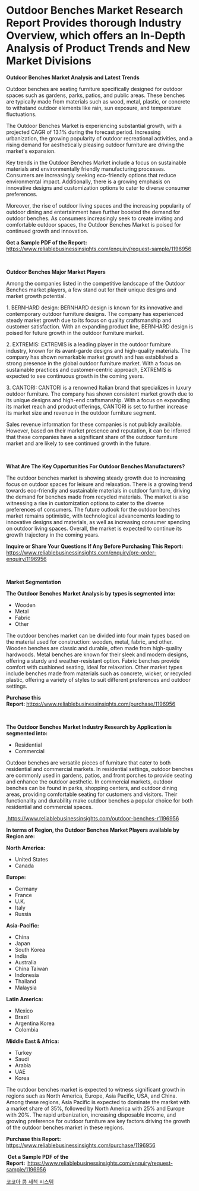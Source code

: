 <p><h1>Outdoor Benches Market Research Report Provides thorough Industry Overview, which offers an In-Depth Analysis of Product Trends and New Market Divisions</h1></p><p><strong>Outdoor Benches Market Analysis and Latest Trends</strong></p>
<p><p>Outdoor benches are seating furniture specifically designed for outdoor spaces such as gardens, parks, patios, and public areas. These benches are typically made from materials such as wood, metal, plastic, or concrete to withstand outdoor elements like rain, sun exposure, and temperature fluctuations.</p><p>The Outdoor Benches Market is experiencing substantial growth, with a projected CAGR of 13.1% during the forecast period. Increasing urbanization, the growing popularity of outdoor recreational activities, and a rising demand for aesthetically pleasing outdoor furniture are driving the market's expansion.</p><p>Key trends in the Outdoor Benches Market include a focus on sustainable materials and environmentally friendly manufacturing processes. Consumers are increasingly seeking eco-friendly options that reduce environmental impact. Additionally, there is a growing emphasis on innovative designs and customization options to cater to diverse consumer preferences.</p><p>Moreover, the rise of outdoor living spaces and the increasing popularity of outdoor dining and entertainment have further boosted the demand for outdoor benches. As consumers increasingly seek to create inviting and comfortable outdoor spaces, the Outdoor Benches Market is poised for continued growth and innovation.</p></p>
<p><strong>Get a Sample PDF of the Report:&nbsp;</strong> <a href="https://www.reliablebusinessinsights.com/enquiry/request-sample/1196956">https://www.reliablebusinessinsights.com/enquiry/request-sample/1196956</a></p>
<p>&nbsp;</p>
<p><strong>Outdoor Benches Major Market Players</strong></p>
<p><p>Among the companies listed in the competitive landscape of the Outdoor Benches market players, a few stand out for their unique designs and market growth potential.</p><p>1. BERNHARD design: BERNHARD design is known for its innovative and contemporary outdoor furniture designs. The company has experienced steady market growth due to its focus on quality craftsmanship and customer satisfaction. With an expanding product line, BERNHARD design is poised for future growth in the outdoor furniture market.</p><p>2. EXTREMIS: EXTREMIS is a leading player in the outdoor furniture industry, known for its avant-garde designs and high-quality materials. The company has shown remarkable market growth and has established a strong presence in the global outdoor furniture market. With a focus on sustainable practices and customer-centric approach, EXTREMIS is expected to see continuous growth in the coming years.</p><p>3. CANTORI: CANTORI is a renowned Italian brand that specializes in luxury outdoor furniture. The company has shown consistent market growth due to its unique designs and high-end craftsmanship. With a focus on expanding its market reach and product offerings, CANTORI is set to further increase its market size and revenue in the outdoor furniture segment.</p><p>Sales revenue information for these companies is not publicly available. However, based on their market presence and reputation, it can be inferred that these companies have a significant share of the outdoor furniture market and are likely to see continued growth in the future.</p></p>
<p>&nbsp;</p>
<p><strong>What Are The Key Opportunities For Outdoor Benches Manufacturers?</strong></p>
<p><p>The outdoor benches market is showing steady growth due to increasing focus on outdoor spaces for leisure and relaxation. There is a growing trend towards eco-friendly and sustainable materials in outdoor furniture, driving the demand for benches made from recycled materials. The market is also witnessing a rise in customization options to cater to the diverse preferences of consumers. The future outlook for the outdoor benches market remains optimistic, with technological advancements leading to innovative designs and materials, as well as increasing consumer spending on outdoor living spaces. Overall, the market is expected to continue its growth trajectory in the coming years.</p></p>
<p><strong>Inquire or Share Your Questions If Any Before Purchasing This Report:</strong> <a href="https://www.reliablebusinessinsights.com/enquiry/pre-order-enquiry/1196956">https://www.reliablebusinessinsights.com/enquiry/pre-order-enquiry/1196956</a></p>
<p>&nbsp;</p>
<p><strong>Market Segmentation</strong></p>
<p><strong>The Outdoor Benches Market Analysis by types is segmented into:</strong></p>
<p><ul><li>Wooden</li><li>Metal</li><li>Fabric</li><li>Other</li></ul></p>
<p><p>The outdoor benches market can be divided into four main types based on the material used for construction: wooden, metal, fabric, and other. Wooden benches are classic and durable, often made from high-quality hardwoods. Metal benches are known for their sleek and modern designs, offering a sturdy and weather-resistant option. Fabric benches provide comfort with cushioned seating, ideal for relaxation. Other market types include benches made from materials such as concrete, wicker, or recycled plastic, offering a variety of styles to suit different preferences and outdoor settings.</p></p>
<p><strong>Purchase this Report:&nbsp;</strong><a href="https://www.reliablebusinessinsights.com/purchase/1196956">https://www.reliablebusinessinsights.com/purchase/1196956</a></p>
<p>&nbsp;</p>
<p><strong>The Outdoor Benches Market Industry Research by Application is segmented into:</strong></p>
<p><ul><li>Residential</li><li>Commercial</li></ul></p>
<p><p>Outdoor benches are versatile pieces of furniture that cater to both residential and commercial markets. In residential settings, outdoor benches are commonly used in gardens, patios, and front porches to provide seating and enhance the outdoor aesthetic. In commercial markets, outdoor benches can be found in parks, shopping centers, and outdoor dining areas, providing comfortable seating for customers and visitors. Their functionality and durability make outdoor benches a popular choice for both residential and commercial spaces.</p></p>
<p><a href="https://www.reliablebusinessinsights.com/outdoor-benches-r1196956">&nbsp;https://www.reliablebusinessinsights.com/outdoor-benches-r1196956</a></p>
<p><strong>In terms of Region, the Outdoor Benches Market Players available by Region are:</strong></p>
<p>
    <p> <strong> North America: </strong>
        <ul>
            <li>United States</li>
            <li>Canada</li>
        </ul>
        </p> 
    <p> <strong> Europe: </strong>
        <ul>
            <li>Germany</li>
            <li>France</li>
            <li>U.K.</li>
            <li>Italy</li>
            <li>Russia</li>
        </ul>
        </p> 
    <p> <strong> Asia-Pacific: </strong>
        <ul>
            <li>China</li>
            <li>Japan</li>
            <li>South Korea</li>
            <li>India</li>
            <li>Australia</li>
            <li>China Taiwan</li>
            <li>Indonesia</li>
            <li>Thailand</li>
            <li>Malaysia</li>
        </ul>
        </p> 
    <p> <strong> Latin America: </strong>
        <ul>
            <li>Mexico</li>
            <li>Brazil</li>
            <li>Argentina Korea</li>
            <li>Colombia</li>
        </ul>
        </p> 
    <p> <strong> Middle East & Africa: </strong>
        <ul>
            <li>Turkey</li>
            <li>Saudi</li>
            <li>Arabia</li>
            <li>UAE</li>
            <li>Korea</li>
        </ul>
    </p>
    </p>
<p><p>The outdoor benches market is expected to witness significant growth in regions such as North America, Europe, Asia Pacific, USA, and China. Among these regions, Asia Pacific is expected to dominate the market with a market share of 35%, followed by North America with 25% and Europe with 20%. The rapid urbanization, increasing disposable income, and growing preference for outdoor furniture are key factors driving the growth of the outdoor benches market in these regions.</p></p>
<p><strong>Purchase this Report: </strong><a href="https://www.reliablebusinessinsights.com/purchase/1196956">https://www.reliablebusinessinsights.com/purchase/1196956</a></p>
<p>&nbsp;<strong>Get a Sample PDF of the Report:&nbsp;&nbsp;</strong><a href="https://www.reliablebusinessinsights.com/enquiry/request-sample/1196956">https://www.reliablebusinessinsights.com/enquiry/request-sample/1196956</a></p>
<p><strong></strong></p>
<p><p><a href="https://github.com/LuckeyCorbin/Market-Research-Report-List-1/blob/main/2309664149354.md">코코아 콩 세척 시스템</a></p></p>